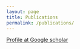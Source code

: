 ```yaml
---
layout: page
title: Publications
permalink: /publications/
---
```


[Profile at Google scholar](https://scholar.google.com/citations?user=Qg3qMcsAAAAJ&hl=en)
